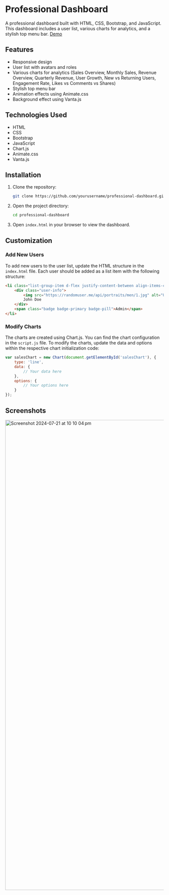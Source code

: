 
# Professional Dashboard

A professional dashboard built with HTML, CSS, Bootstrap, and JavaScript. This dashboard includes a user list, various charts for analytics, and a stylish top menu bar. [Demo](https://dashboard-tour-demo.netlify.app/) 

## Features

- Responsive design
- User list with avatars and roles
- Various charts for analytics (Sales Overview, Monthly Sales, Revenue Overview, Quarterly Revenue, User Growth, New vs Returning Users, Engagement Rate, Likes vs Comments vs Shares)
- Stylish top menu bar
- Animation effects using Animate.css
- Background effect using Vanta.js

## Technologies Used

- HTML
- CSS
- Bootstrap
- JavaScript
- Chart.js
- Animate.css
- Vanta.js

## Installation

1. Clone the repository:
   ```sh
   git clone https://github.com/yourusername/professional-dashboard.git
   ```
2. Open the project directory:
   ```sh
   cd professional-dashboard
   ```
3. Open `index.html` in your browser to view the dashboard.

## Customization

### Add New Users

To add new users to the user list, update the HTML structure in the `index.html` file. Each user should be added as a list item with the following structure:

```html
<li class="list-group-item d-flex justify-content-between align-items-center">
    <div class="user-info">
        <img src="https://randomuser.me/api/portraits/men/1.jpg" alt="User Avatar" class="rounded-circle mr-2">
        John Doe
    </div>
    <span class="badge badge-primary badge-pill">Admin</span>
</li>
```

### Modify Charts

The charts are created using Chart.js. You can find the chart configuration in the `script.js` file. To modify the charts, update the data and options within the respective chart initialization code:

```javascript
var salesChart = new Chart(document.getElementById('salesChart'), {
    type: 'line',
    data: {
        // Your data here
    },
    options: {
        // Your options here
    }
});
```

## Screenshots
<img width="1496" alt="Screenshot 2024-07-21 at 10 10 04 pm" src="https://github.com/user-attachments/assets/c3ed7690-c8c1-4f8d-b264-f1ac204d088e">


